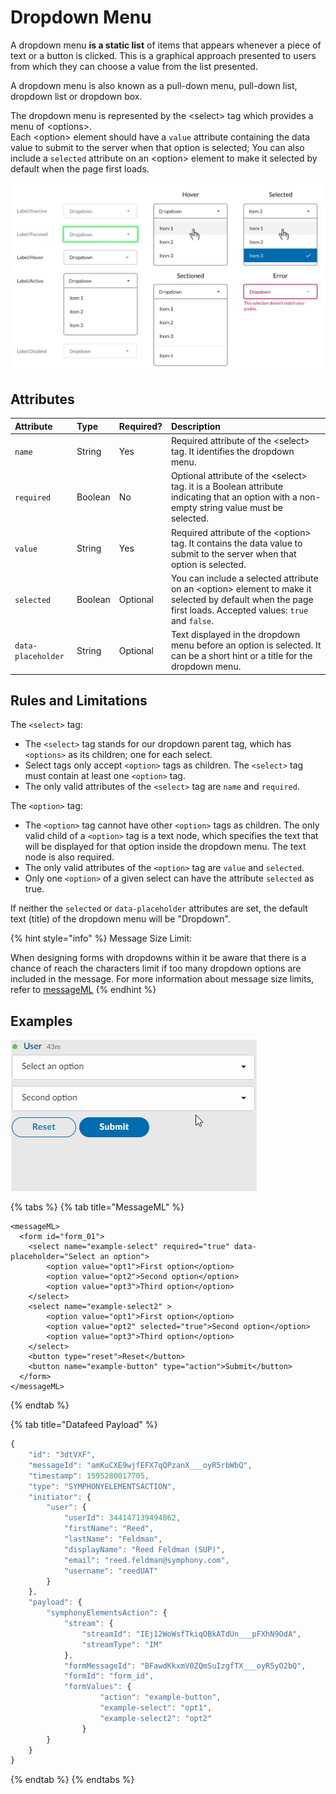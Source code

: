 # Dropdown Menu

A dropdown menu **is a static list** of items that appears whenever a piece of text or a button is clicked. This is a graphical approach presented to users from which they can choose a value from the list presented.

A dropdown menu is also known as a pull-down menu, pull-down list, dropdown list or dropdown box.

The dropdown menu is represented by the &lt;select&gt; tag which provides a menu of &lt;options&gt;.  
Each &lt;option&gt; element should have a `value` attribute containing the data value to submit to the server when that option is selected; You can also include a `selected` attribute on an &lt;option&gt; element to make it selected by default when the page first loads.

![](../../../.gitbook/assets/af42ada-dropdown.jpg)

## Attributes

| Attribute | Type | Required? | Description |
| :--- | :--- | :--- | :--- |
| `name` | String | Yes | Required attribute of the &lt;select&gt; tag. It identifies the dropdown menu. |
| `required` | Boolean | No | Optional attribute of the &lt;select&gt; tag. it is a Boolean attribute indicating that an option with a non-empty string value must be selected. |
| `value` | String | Yes | Required attribute of the &lt;option&gt; tag. It contains the data value to submit to the server when that option is selected. |
| `selected` | Boolean | Optional | You can include a selected attribute on an &lt;option&gt; element to make it selected by default when the page first loads. Accepted values: `true` and `false`. |
| `data-placeholder` | String | Optional | Text displayed in the dropdown menu before an option is selected. It can be a short hint or a title for the dropdown menu. |

## Rules and Limitations

The `<select>` tag:

* The `<select>` tag stands for our dropdown parent tag, which has `<options>` as its children; one for each select.
* Select tags only accept `<option>` tags as children. The `<select>` tag must contain at least one `<option>` tag.
* The only valid attributes of the `<select>` tag are `name` and `required`.

The `<option>` tag:

* The `<option>` tag cannot have other `<option>` tags as children. The only valid child of a `<option>` tag is a text node, which specifies the text that will be displayed for that option inside the dropdown menu. The text node is also required.
* The only valid attributes of the `<option>` tag are `value` and `selected`.
* Only one `<option>` of a given select can have the attribute `selected` as true.

If neither the `selected` or `data-placeholder` attributes are set, the default text \(title\) of the dropdown menu will be "Dropdown".

{% hint style="info" %}
Message Size Limit:

When designing forms with dropdowns within it be aware that there is a chance of reach the characters limit if too many dropdown options are included in the message. For more information about message size limits, refer to [messageML](../../messages/overview-of-messageml/message-format-messageml.md#message-size-limits)
{% endhint %}

## Examples

![](../../../.gitbook/assets/acdecc6-editing_a_page.gif)

{% tabs %}
{% tab title="MessageML" %}
```markup
<messageML>
  <form id="form_01">
    <select name="example-select" required="true" data-placeholder="Select an option">
        <option value="opt1">First option</option>
        <option value="opt2">Second option</option>
        <option value="opt3">Third option</option>
    </select>
    <select name="example-select2" >
        <option value="opt1">First option</option>
        <option value="opt2" selected="true">Second option</option>
        <option value="opt3">Third option</option>
    </select>
    <button type="reset">Reset</button> 
    <button name="example-button" type="action">Submit</button>     
  </form>
</messageML>
```
{% endtab %}

{% tab title="Datafeed Payload" %}
```javascript
{
    "id": "3dtVXF",
    "messageId": "amKuCXE9wjfEFX7qQPzanX___oyR5rbWbQ",
    "timestamp": 1595280017705,
    "type": "SYMPHONYELEMENTSACTION",
    "initiator": {
        "user": {
            "userId": 344147139494862,
            "firstName": "Reed",
            "lastName": "Feldman",
            "displayName": "Reed Feldman (SUP)",
            "email": "reed.feldman@symphony.com",
            "username": "reedUAT"
        }
    },
    "payload": {
        "symphonyElementsAction": {
            "stream": {
                "streamId": "IEj12WoWsfTkiqOBkATdUn___pFXhN9OdA",
                "streamType": "IM"
            },
            "formMessageId": "BFawdKkxmV0ZQmSuIzgfTX___oyR5yO2bQ",
            "formId": "form_id",
            "formValues": {
                    "action": "example-button",
                    "example-select": "opt1",
                    "example-select2": "opt2"
                }
        }
    }
}
```
{% endtab %}
{% endtabs %}

